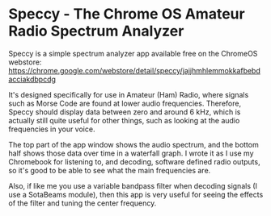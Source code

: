 # Speccy - The Chrome OS Amateur Radio Spectrum Analyzer

Speccy is a simple spectrum analyzer app available free on the ChromeOS webstore: https://chrome.google.com/webstore/detail/speccy/jajjhmhlemmokkafbebdacciakdbpcdg

It's designed specifically for use in Amateur (Ham) Radio, where signals such as Morse Code are found at lower audio frequencies. Therefore, Speccy should display data between zero and around 6 kHz, which is actually still quite useful for other things, such as looking at the audio frequencies in your voice.

The top part of the app window shows the audio spectrum, and the bottom half shows those data over time in a waterfall graph. I wrote it as I use my Chromebook for listening to, and decoding, software defined radio outputs, so it's good to be able to see what the main frequencies are.

Also, if like me you use a variable bandpass filter when decoding signals (I use a SotaBeams module), then this app is very useful for seeing the effects of the filter and tuning the center frequency.
